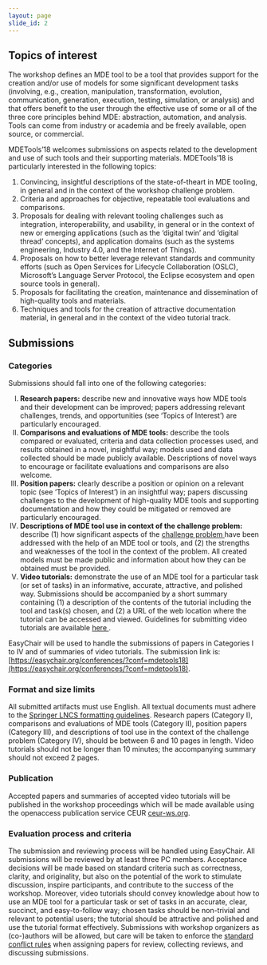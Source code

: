 ```yaml
--- 
layout: page 
slide_id: 2 
---
```


## Topics of interest
The workshop defines an MDE tool to be a tool that provides
support for the creation and/or use of models for some
significant development tasks (involving, e.g., creation, manipulation,
transformation, evolution, communication, generation,
execution, testing, simulation, or analysis) and that
offers benefit to the user through the effective use of some
or all of the three core principles behind MDE: abstraction,
automation, and analysis. Tools can come from industry or
academia and be freely available, open source, or commercial.

MDETools’18 welcomes submissions on aspects related to
the development and use of such tools and their supporting
materials.
MDETools’18 is particularly interested in the following
topics:

1. Convincing, insightful descriptions of the state-of-theart
in MDE tooling, in general and in the context of
the workshop challenge problem.
2. Criteria and approaches for objective, repeatable tool
evaluations and comparisons.
3.  Proposals for dealing with relevant tooling challenges
such as integration, interoperability, and usability, in
general or in the context of new or emerging applications
(such as the ‘digital twin’ and ‘digital thread’
concepts), and application domains (such as the systems
engineering, Industry 4.0, and the Internet of
Things).
4. Proposals on how to better leverage relevant standards
and community efforts (such as Open Services for
Lifecycle Collaboration (OSLC), Microsoft’s Language
Server Protocol, the Eclipse ecosystem and open source
tools in general).
5. Proposals for facilitating the creation, maintenance
and dissemination of high-quality tools and materials.
6. Techniques and tools for the creation of attractive
documentation material, in general and in the context
of the video tutorial track.

## Submissions

### Categories
Submissions should fall into one of the
following categories:

<ol type="I">
  <li><strong>Research papers:</strong> describe new and innovative ways
how MDE tools and their development can be improved;
papers addressing relevant challenges, trends, and opportunities
(see ‘Topics of Interest’) are particularly
encouraged. </li>

  <li><strong>Comparisons and evaluations of MDE tools:</strong> describe
the tools compared or evaluated, criteria and
data collection processes used, and results obtained
in a novel, insightful way; models used and data collected
should be made publicly available. Descriptions
of novel ways to encourage or facilitate evaluations and
comparisons are also welcome.</li>

  <li><strong>Position papers:</strong> clearly describe a position or opinion
on a relevant topic (see ‘Topics of Interest’) in an
insightful way; papers discussing challenges to the development
of high-quality MDE tools and supporting
documentation and how they could be mitigated or
removed are particularly encouraged. </li>

<li><strong>Descriptions of MDE tool use in context of the
challenge problem:</strong> describe (1) how significant aspects
of the  <a href="./challengeproblem.html">challenge problem </a>  have been addressed
with the help of an MDE tool or tools, and (2) the
strengths and weaknesses of the tool in the context
of the problem. All created models must be
made public and information about how they can be
obtained must be provided. </li>

<li><strong>Video tutorials:</strong> demonstrate the use of an MDE tool
for a particular task (or set of tasks) in an informative,
accurate, attractive, and polished way. Submissions
should be accompanied by a short summary containing
(1) a description of the contents of the tutorial including
the tool and task(s) chosen, and (2) a URL of the web
location where the tutorial can be accessed and viewed. Guidelines for 
submitting video tutorials are available <a href="./videoguideline.html"> here </a>.  </li>

</ol>



EasyChair will be used to handle the submissions of papers in Categories I to IV and of summaries of video tutorials. The submission link is: [https://easychair.org/conferences/?conf=mdetools18](https://easychair.org/conferences/?conf=mdetools18).

### Format and size limits
All submitted artifacts must
use English. All textual documents must adhere to the [Springer LNCS formatting guidelines](http://www.springer.com/us/computer-science/lncs/conference-proceedings-guidelines). Research
papers (Category I), comparisons and evaluations of
MDE tools (Category II), position papers (Category III),
and descriptions of tool use in the context of the challenge
problem (Category IV), should be between 6 and 10 pages in
length. Video tutorials should not be longer than 10 minutes;
the accompanying summary should not exceed 2 pages.

### Publication 
Accepted papers and summaries of accepted
video tutorials will be published in the workshop
proceedings which will be made available using the openaccess
publication service CEUR [ceur-ws.org](http://ceur-ws.org).


### Evaluation process and criteria
The submission and reviewing process will be handled using
EasyChair. All submissions will be reviewed by at least three
PC members. Acceptance decisions will be made based on
standard criteria such as correctness, clarity, and originality,
but also on the potential of the work to stimulate discussion,
inspire participants, and contribute to the success of the
workshop. Moreover, video tutorials should convey knowledge
about how to use an MDE tool for a particular task or set of
tasks in an accurate, clear, succinct, and easy-to-follow way;
chosen tasks should be non-trivial and relevant to potential
users; the tutorial should be attractive and polished and use
the tutorial format effectively.
Submissions with workshop organizers as (co-)authors will
be allowed, but care will be taken to enforce the [standard conflict rules](http://www.sigsoft.org/about/policies/pc-policy.htm) when assigning papers for review, collecting reviews,
and discussing submissions.
